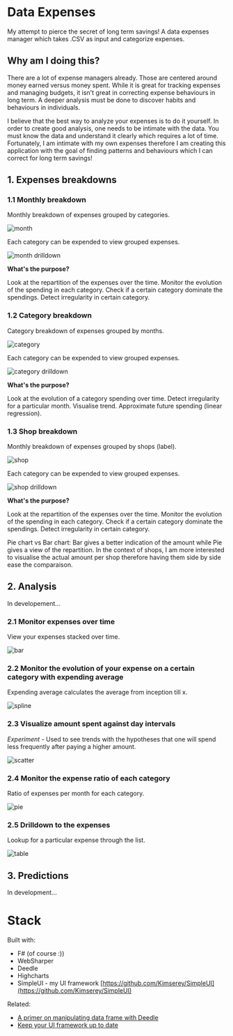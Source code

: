 # Data Expenses

My attempt to pierce the secret of long term savings! 
A data expenses manager which takes .CSV as input and categorize expenses.

## Why am I doing this?

There are a lot of expense managers already.
Those are centered around money earned versus money spent.
While it is great for tracking expenses and managing budgets, it isn't great in correcting expense behaviours in long term.
A deeper analysis must be done to discover habits and behaviours in individuals.

I believe that the best way to analyze your expenses is to do it yourself.
In order to create good analysis, one needs to be intimate with the data.
You must know the data and understand it clearly which requires a lot of time.
Fortunately, I am intimate with my own expenses therefore I am creating this application with the goal of finding patterns and behaviours which I can correct for long term savings!

## 1. Expenses breakdowns

### 1.1 Monthly breakdown

Monthly breakdown of expenses grouped by categories.

![month](https://raw.githubusercontent.com/Kimserey/DataExpenses/master/img/month.png)

Each category can be expended to view grouped expenses.

![month drilldown](https://raw.githubusercontent.com/Kimserey/DataExpenses/master/img/month_dd.png)

__What's the purpose?__

Look at the repartition of the expenses over the time.
Monitor the evolution of the spending in each category.
Check if a certain category dominate the spendings.
Detect irregularity in certain category.

### 1.2 Category breakdown

Category breakdown of expenses grouped by months.

![category](https://raw.githubusercontent.com/Kimserey/DataExpenses/master/img/category.png)

Each category can be expended to view grouped expenses.

![category drilldown](https://raw.githubusercontent.com/Kimserey/DataExpenses/master/img/category_dd.png)

__What's the purpose?__

Look at the evolution of a category spending over time.
Detect irregularity for a particular month.
Visualise trend.
Approximate future spending (linear regression).

### 1.3 Shop breakdown

Monthly breakdown of expenses grouped by shops (label).

![shop](https://raw.githubusercontent.com/Kimserey/DataExpenses/master/img/shop.png)

Each category can be expended to view grouped expenses.

![shop drilldown](https://raw.githubusercontent.com/Kimserey/DataExpenses/master/img/shop_dd.png)

__What's the purpose?__

Look at the repartition of the expenses over the time.
Monitor the evolution of the spending in each category.
Check if a certain category dominate the spendings.
Detect irregularity in certain category.

Pie chart vs Bar chart: Bar gives a better indication of the amount while Pie gives a view of the repartition. 
In the context of shops, I am more interested to visualise the actual amount per shop therefore having them side by side ease the comparaison.

## 2. Analysis

In developement...

### 2.1 Monitor expenses over time

View your expenses stacked over time.

![bar](https://raw.githubusercontent.com/Kimserey/DataExpenses/master/img/bar.png)

### 2.2 Monitor the evolution of your expense on a certain category with expending average

Expending average calculates the average from inception till x.

![spline](https://raw.githubusercontent.com/Kimserey/DataExpenses/master/img/spline.png)

### 2.3 Visualize amount spent against day intervals

_Experiment -_ Used to see trends with the hypotheses that one will spend less frequently after paying a higher amount.

![scatter](https://raw.githubusercontent.com/Kimserey/DataExpenses/master/img/scatter.png)

### 2.4 Monitor the expense ratio of each category

Ratio of expenses per month for each category.

![pie](https://raw.githubusercontent.com/Kimserey/DataExpenses/master/img/pie.png)

### 2.5 Drilldown to the expenses

Lookup for a particular expense through the list.

![table](https://raw.githubusercontent.com/Kimserey/DataExpenses/master/img/table.png)

## 3. Predictions

In development...

# Stack

Built with:
 - F# (of course :))
 - WebSharper
 - Deedle
 - Highcharts
 - SimpleUI - my UI framework [https://github.com/Kimserey/SimpleUI](https://github.com/Kimserey/SimpleUI)

Related:
 - [A primer on manipulating data frame with Deedle](https://kimsereyblog.blogspot.co.uk/2016/04/a-primer-on-manipulating-data-frame.html)
 - [Keep your UI framework up to date](https://kimsereyblog.blogspot.co.uk/2016/06/keep-your-ui-framework-up-to-date-for.html)
